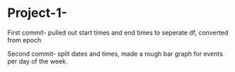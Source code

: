 # Project-1-
First commit- pulled out start times and end times to seperate df, converted from epoch

Second commit- split dates and times, made a rough bar graph for events per day of the week.
